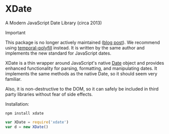 
XDate
=====

A Modern JavaScript Date Library (circa 2013)

> [!IMPORTANT]
> This package is no longer actively maintained
> ([blog post](http://blog.arshaw.com/1/post/2013/03/xdate-08-and-future-development.html)).
> We recommend using [temporal-polyfill](https://www.npmjs.com/package/temporal-polyfill) instead.
> It is written by the same author and implements the new standard for JavaScript dates.

XDate is a thin wrapper around JavaScript's native
[Date](https://developer.mozilla.org/en/JavaScript/Reference/Global_Objects/Date)
object and provides enhanced functionality for parsing, formatting, and manipulating dates.
It implements the same methods as the native Date, so it should seem very familiar.

Also, it is non-destructive to the DOM, so it can safely be included in third party libraries
without fear of side effects.

Installation:

```
npm install xdate
```

```js
var XDate = require('xdate')
var d = new XDate()
```
